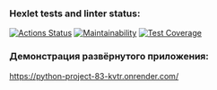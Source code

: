 ### Hexlet tests and linter status:
[![Actions Status](https://github.com/un-f0rgiven/python-project-83/actions/workflows/hexlet-check.yml/badge.svg)](https://github.com/un-f0rgiven/python-project-83/actions)
[![Maintainability](https://codeclimate.com/github/un-f0rgiven/python-project-83/badges/gpa.svg)](https://codeclimate.com/github/un-f0rgiven/python-project-83/maintainability)
[![Test Coverage](https://codeclimate.com/github/un-f0rgiven/python-project-83/badges/coverage.svg)](https://codeclimate.com/github/un-f0rgiven/python-project-83/test_coverage)

### Демонстрация развёрнутого приложения:
https://python-project-83-kvtr.onrender.com/